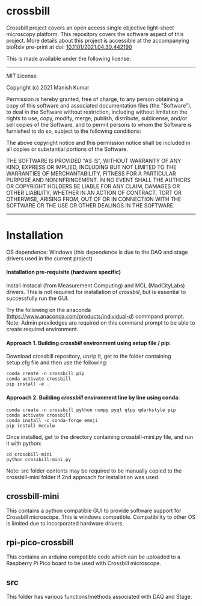 # crossbill
Crossbill project covers an open access single objective light-sheet microscopy platform. 
This repository covers the software aspect of this project. More details about this project is accessible at the accompanying bioRxiv pre-print at doi: [10.1101/2021.04.30.442190](https://www.biorxiv.org/content/10.1101/2021.04.30.442190v1.full)

This is made available under the following license:
____________________________
MIT License

Copyright (c) 2021 Manish Kumar

Permission is hereby granted, free of charge, to any person obtaining a copy
of this software and associated documentation files (the "Software"), to deal
in the Software without restriction, including without limitation the rights
to use, copy, modify, merge, publish, distribute, sublicense, and/or sell
copies of the Software, and to permit persons to whom the Software is
furnished to do so, subject to the following conditions:

The above copyright notice and this permission notice shall be included in all
copies or substantial portions of the Software.

THE SOFTWARE IS PROVIDED "AS IS", WITHOUT WARRANTY OF ANY KIND, EXPRESS OR
IMPLIED, INCLUDING BUT NOT LIMITED TO THE WARRANTIES OF MERCHANTABILITY,
FITNESS FOR A PARTICULAR PURPOSE AND NONINFRINGEMENT. IN NO EVENT SHALL THE
AUTHORS OR COPYRIGHT HOLDERS BE LIABLE FOR ANY CLAIM, DAMAGES OR OTHER
LIABILITY, WHETHER IN AN ACTION OF CONTRACT, TORT OR OTHERWISE, ARISING FROM,
OUT OF OR IN CONNECTION WITH THE SOFTWARE OR THE USE OR OTHER DEALINGS IN THE
SOFTWARE.
____________________________

# Installation

OS dependence: Windows
(this dependence is due to the DAQ and stage drivers used in the current project)

#### Installation pre-requisite (hardware specific)
Install Instacal (from Measurement Computing) and MCL (MadCityLabs) drivers. This is not required for installation of *crossbill*, but is essential to successfully run the GUI. 

Try the following on the anaconda (https://www.anaconda.com/products/individual-d) commpand prompt. Note: Admin previledges are required on this command prompt to be able to create required environment.

#### Approach 1. Building *crossbill* environment using setup file / pip:  

  Download crossbill repository, unzip it, get to the folder containing setup.cfg file and then use the following:
  ```
  conda create -n crossbill pip
  conda activate crossbill
  pip install -e . 
  ```

#### Approach 2. Building *crossbill* environment line by line using conda:

  ```
  conda create -n crossbill python numpy pyqt qtpy qdarkstyle pip
  conda activate crossbill
  conda install -c conda-forge emoji
  pip install mcculw 
  ```

Once installed, get to the directory containing crossbill-mini.py file, and run it with python:
```
cd crossbill-mini
python crossbill-mini.py
```
Note: src folder contents may be required to be manually copied to the crossbill-mini folder if 2nd approach for installation was used. 

## crossbill-mini
This contains a python compatible GUI to provide software support for Crossbill microscope.
This is windows compatible. Compatibility to other OS is limited due to incorporated hardware drivers.

## rpi-pico-crossbill
This contains an arduino compatible code which can be uploaded to a Raspberry Pi Pico board to be used with Crossbill microscope.

## src
This folder has various functions/methods associated with DAQ and Stage.
